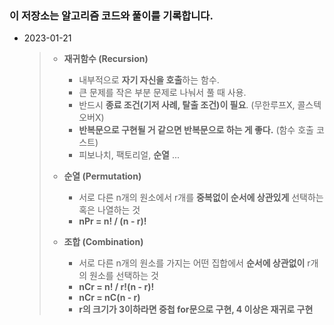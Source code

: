 ### **이 저장소는 알고리즘 코드와 풀이를 기록합니다.**

- 2023-01-21

  > - **재귀함수 (Recursion)**
  >   - 내부적으로 **자기 자신을 호출**하는 함수.
  >   - 큰 문제를 작은 부분 문제로 나눠서 풀 때 사용.
  >   - 반드시 **종료 조건(기저 사례, 탈출 조건)이 필요**. (무한루프X, 콜스텍오버X)
  >   - **반복문으로 구현될 거 같으면 반복문으로 하는 게  좋다.** (함수 호출 코스트)
  >   - 피보나치, 팩토리얼, **순열** ... 
  >
  > 
  >
  > - **순열 (Permutation)**
  >   - 서로 다른 n개의 원소에서 r개를 **중복없이 순서에 상관있게** 선택하는 혹은 나열하는 것
  >   - **nPr = n! / (n - r)!** 
  >
  > 
  >
  > - **조합 (Combination)**
  >   - 서로 다른 n개의 원소를 가지는 어떤 집합에서 **순서에 상관없이** r개의 원소를 선택하는 것
  >   - **nCr = n! / r!(n - r)!**
  >   - **nCr = nC(n - r)** 
  >   - **r의 크기가 3이하라면 중첩 for문으로 구현, 4 이상은 재귀로 구현**
